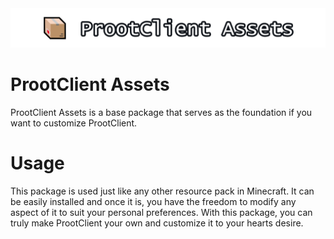 <center><img src="ProotClient-Assets-Logo.png"></img></center>

# ProotClient Assets

ProotClient Assets is a base package that serves as the foundation if you want to customize ProotClient.

# Usage

This package is used just like any other resource pack in Minecraft. It can be easily installed and once it is, you have the freedom to modify any aspect of it to suit your personal preferences. With this package, you can truly make ProotClient your own and customize it to your hearts desire.
